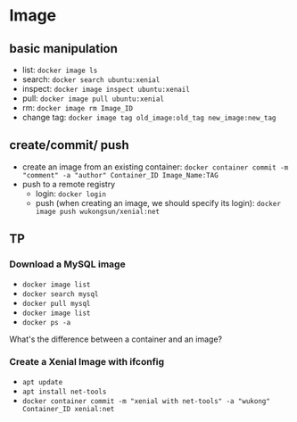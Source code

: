 # Image

## basic manipulation
- list: `docker image ls` 
- search: `docker search ubuntu:xenial`
- inspect: `docker image inspect ubuntu:xenail`
- pull: `docker image pull ubuntu:xenial`
- rm: `docker image rm Image_ID`
- change tag: `docker image tag old_image:old_tag new_image:new_tag`

## create/commit/ push
- create an image from an existing container: `docker container commit -m "comment" -a "author" Container_ID Image_Name:TAG`
- push to a remote registry
  - login: `docker login`
  - push (when creating an image, we should specify its login): `docker image push wukongsun/xenial:net`

## TP
### Download a MySQL image
- `docker image list`
- `docker search mysql`
- `docker pull mysql`
- `docker image list`
- `docker ps -a`

What's the difference between a container and an image? 

### Create a Xenial Image with ifconfig
- `apt update`
- `apt install net-tools`
- `docker container commit -m "xenial with net-tools" -a "wukong" Container_ID xenial:net`
